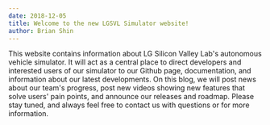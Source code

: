 ```yaml
---
date: 2018-12-05
title: Welcome to the new LGSVL Simulator website!
author: Brian Shin
---
```


This website contains information about LG Silicon Valley Lab's autonomous vehicle simulator.
It will act as a central place to direct developers and interested users of our simulator to our Github page, documentation, and information about our latest developments.
On this blog, we will post news about our team's progress, post new videos showing new features that solve users' pain points, and announce our releases and roadmap. Please stay tuned, and always feel free to contact us with questions or for more information.
